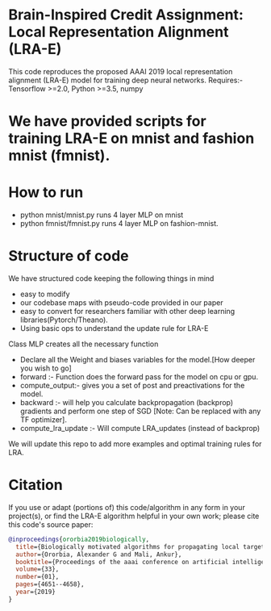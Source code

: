 # Brain-Inspired Credit Assignment: Local Representation Alignment (LRA-E)
This code reproduces the proposed AAAI 2019 local representation alignment (LRA-E) model for training deep neural networks.
Requires:- Tensorflow >=2.0, Python >=3.5, numpy

# We have provided scripts for training LRA-E on mnist and fashion mnist (fmnist).

# How to run
* python mnist/mnist.py runs 4 layer MLP on mnist
* python fmnist/fmnist.py runs 4 layer MLP on fashion-mnist.

# Structure of code
We have structured code keeping the following things in mind
* easy to modify
* our codebase maps with pseudo-code provided in our paper
* easy to convert for researchers familiar with other deep learning libraries(Pytorch/Theano).
* Using basic ops to understand the update rule for LRA-E 

Class MLP creates all the necessary function
* Declare all the Weight and biases variables for the model.[How deeper you wish to go]
* forward :- Function does the forward pass for the model on cpu or gpu.
* compute_output:- gives you a set of post and preactivations for the model.
* backward :- will help you calculate backpropagation (backprop) gradients and perform one step of SGD [Note: Can be replaced with any TF optimizer].
* compute_lra_update :- Will compute LRA_updates (instead of backprop)


We will update this repo to add more examples and optimal training rules for LRA.

# Citation

If you use or adapt (portions of) this code/algorithm in any form in your project(s), or
find the LRA-E algorithm helpful in your own work; please cite this code's source paper:

```bibtex
@inproceedings{ororbia2019biologically,
  title={Biologically motivated algorithms for propagating local target representations},
  author={Ororbia, Alexander G and Mali, Ankur},
  booktitle={Proceedings of the aaai conference on artificial intelligence},
  volume={33},
  number={01},
  pages={4651--4658},
  year={2019}
}
```
